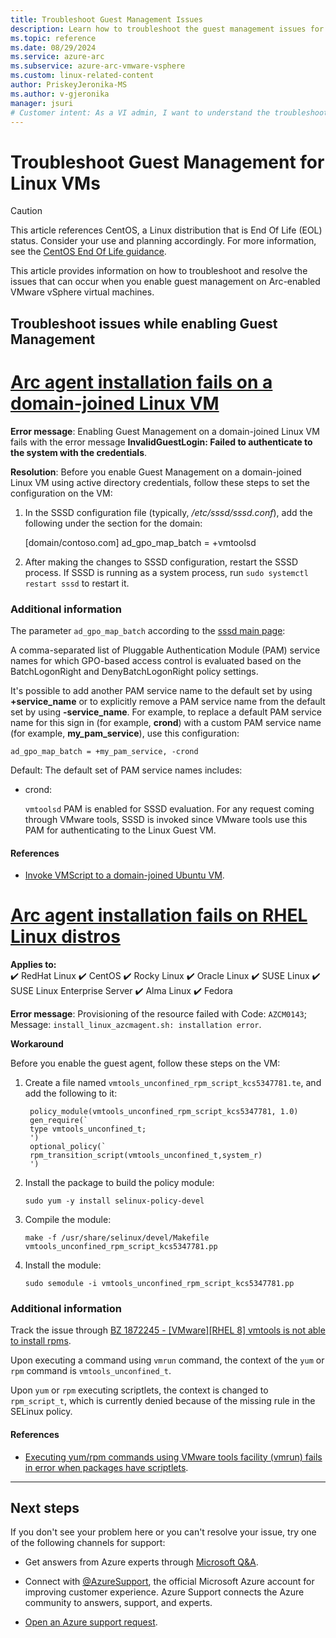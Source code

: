 ```yaml
---
title: Troubleshoot Guest Management Issues
description: Learn how to troubleshoot the guest management issues for Arc-enabled VMware vSphere.
ms.topic: reference
ms.date: 08/29/2024
ms.service: azure-arc
ms.subservice: azure-arc-vmware-vsphere
ms.custom: linux-related-content
author: PriskeyJeronika-MS
ms.author: v-gjeronika
manager: jsuri
# Customer intent: As a VI admin, I want to understand the troubleshooting process for guest management issues.
---
```

# Troubleshoot Guest Management for Linux VMs

> [!CAUTION]
> This article references CentOS, a Linux distribution that is End Of Life (EOL) status. Consider your use and planning accordingly. For more information, see the [CentOS End Of Life guidance](/azure/virtual-machines/workloads/centos/centos-end-of-life).

This article provides information on how to troubleshoot and resolve the issues that can occur when you enable guest management on Arc-enabled VMware vSphere virtual machines.

## Troubleshoot issues while enabling Guest Management

# [Arc agent installation fails on a domain-joined Linux VM](#tab/linux)

**Error message**: Enabling Guest Management on a domain-joined Linux VM fails with the error message **InvalidGuestLogin: Failed to authenticate to the system with the credentials**.

**Resolution**: Before you enable Guest Management on a domain-joined Linux VM using active directory credentials, follow these steps to set the configuration on the VM:

1. In the SSSD configuration file (typically, */etc/sssd/sssd.conf*), add the following under the section for the domain:

      [domain/contoso.com]
      ad_gpo_map_batch = +vmtoolsd

2. After making the changes to SSSD configuration, restart the SSSD process. If SSSD is running as a system process, run `sudo systemctl restart sssd` to restart it.

### Additional information

The parameter `ad_gpo_map_batch` according to the [sssd main page](https://jhrozek.fedorapeople.org/sssd/1.13.4/man/sssd-ad.5.html):

A comma-separated list of Pluggable Authentication Module (PAM) service names for which GPO-based access control is evaluated based on the BatchLogonRight and DenyBatchLogonRight policy settings.

It's possible to add another PAM service name to the default set by using **+service_name** or to explicitly remove a PAM service name from the default set by using **-service_name**. For example, to replace a default PAM service name for this sign in (for example, **crond**) with a custom PAM service name (for example, **my_pam_service**), use this configuration:

`ad_gpo_map_batch = +my_pam_service, -crond`

Default: The default set of PAM service names includes:

- crond:

    `vmtoolsd` PAM is enabled for SSSD evaluation. For any request coming through VMware tools, SSSD is invoked since VMware tools use this PAM for authenticating to the Linux Guest VM.

#### References

- [Invoke VMScript to a domain-joined Ubuntu VM](https://communities.vmware.com/t5/VMware-PowerCLI-Discussions/Invoke-VMScript-to-an-domain-joined-Ubuntu-VM/td-p/2257554).

# [Arc agent installation fails on RHEL Linux distros](#tab/rhel)

**Applies to:**<br>
:heavy_check_mark: RedHat Linux :heavy_check_mark: CentOS :heavy_check_mark: Rocky Linux :heavy_check_mark: Oracle Linux :heavy_check_mark: SUSE Linux :heavy_check_mark: SUSE Linux Enterprise Server :heavy_check_mark: Alma Linux :heavy_check_mark: Fedora

**Error message**: Provisioning of the resource failed with Code: `AZCM0143`; Message: `install_linux_azcmagent.sh: installation error`.

**Workaround**

Before you enable the guest agent, follow these steps on the VM:

1. Create a file named `vmtools_unconfined_rpm_script_kcs5347781.te`, and add the following to it:

    ```
     policy_module(vmtools_unconfined_rpm_script_kcs5347781, 1.0)
     gen_require(`
     type vmtools_unconfined_t;
     ')
     optional_policy(`
     rpm_transition_script(vmtools_unconfined_t,system_r)
     ')
     ```

2. Install the package to build the policy module:

     `sudo yum -y install selinux-policy-devel`

3. Compile the module:

     `make -f /usr/share/selinux/devel/Makefile vmtools_unconfined_rpm_script_kcs5347781.pp`

4. Install the module:

     `sudo semodule -i vmtools_unconfined_rpm_script_kcs5347781.pp`

### Additional information

Track the issue through [BZ 1872245 - [VMware][RHEL 8] vmtools is not able to install rpms](https://bugzilla.redhat.com/show_bug.cgi?id=1872245).

Upon executing a command using `vmrun` command, the context of the `yum` or `rpm` command is `vmtools_unconfined_t`.

Upon `yum` or `rpm` executing scriptlets, the context is changed to `rpm_script_t`, which is currently denied because of the missing rule in the SELinux policy.

#### References

- [Executing yum/rpm commands using VMware tools facility (vmrun) fails in error when packages have scriptlets](https://access.redhat.com/solutions/5347781).

---

## Next steps

If you don't see your problem here or you can't resolve your issue, try one of the following channels for support:

- Get answers from Azure experts through [Microsoft Q&A](/answers/topics/azure-arc.html).

- Connect with [@AzureSupport](https://x.com/azuresupport), the official Microsoft Azure account for improving customer experience. Azure Support connects the Azure community to answers, support, and experts.

- [Open an Azure support request](../../azure-portal/supportability/how-to-create-azure-support-request.md).
